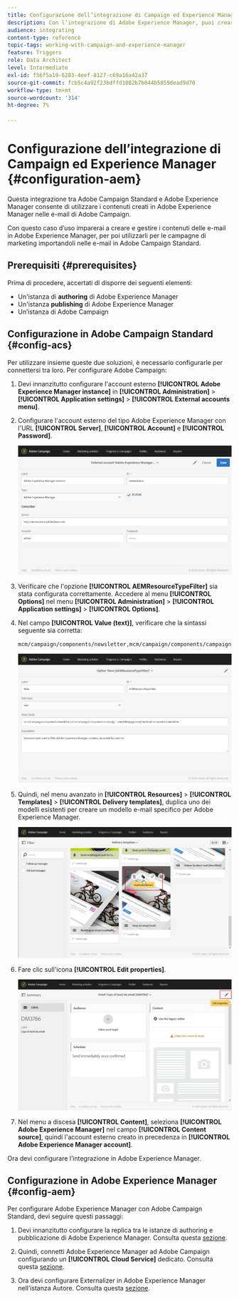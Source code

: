 ```yaml
---
title: Configurazione dell’integrazione di Campaign ed Experience Manager
description: Con l’integrazione di Adobe Experience Manager, puoi creare contenuti direttamente nell’AEM e utilizzarli successivamente in Adobe Campaign.
audience: integrating
content-type: reference
topic-tags: working-with-campaign-and-experience-manager
feature: Triggers
role: Data Architect
level: Intermediate
exl-id: f56f5a19-6283-4eef-8127-c69a16a42a37
source-git-commit: fcb5c4a92f23bdffd1082b7b044b5859dead9d70
workflow-type: tm+mt
source-wordcount: '314'
ht-degree: 7%

---
```


# Configurazione dell’integrazione di Campaign ed Experience Manager {#configuration-aem}

Questa integrazione tra Adobe Campaign Standard e Adobe Experience Manager consente di utilizzare i contenuti creati in Adobe Experience Manager nelle e-mail di Adobe Campaign.

Con questo caso d’uso imparerai a creare e gestire i contenuti delle e-mail in Adobe Experience Manager, per poi utilizzarli per le campagne di marketing importandoli nelle e-mail in Adobe Campaign Standard.

## Prerequisiti {#prerequisites}

Prima di procedere, accertati di disporre dei seguenti elementi:

* Un&#39;istanza di **authoring** di Adobe Experience Manager
* Un&#39;istanza **publishing** di Adobe Experience Manager
* Un’istanza di Adobe Campaign

## Configurazione in Adobe Campaign Standard {#config-acs}

Per utilizzare insieme queste due soluzioni, è necessario configurarle per connettersi tra loro.
Per configurare Adobe Campaign:

1. Devi innanzitutto configurare l&#39;account esterno **[!UICONTROL Adobe Experience Manager instance]** in **[!UICONTROL Administration]** > **[!UICONTROL Application settings]** > **[!UICONTROL External accounts menu]**.

1. Configurare l&#39;account esterno del tipo Adobe Experience Manager con l&#39;URL **[!UICONTROL Server]**, **[!UICONTROL Account]** e **[!UICONTROL Password]**.

   ![](assets/aem_1.png)

1. Verificare che l&#39;opzione **[!UICONTROL AEMResourceTypeFilter]** sia stata configurata correttamente. Accedere al menu **[!UICONTROL Options]** nel menu **[!UICONTROL Administration]** > **[!UICONTROL Application settings]** > **[!UICONTROL Options]**.

1. Nel campo **[!UICONTROL Value (text)]**, verificare che la sintassi seguente sia corretta:

   ```
   mcm/campaign/components/newsletter,mcm/campaign/components/campaign_newsletterpage,mcm/neolane/components/newsletter
   ```

   ![](assets/aem_2.png)

1. Quindi, nel menu avanzato in **[!UICONTROL Resources]** > **[!UICONTROL Templates]** > **[!UICONTROL Delivery templates]**, duplica uno dei modelli esistenti per creare un modello e-mail specifico per Adobe Experience Manager.

   ![](assets/aem_3.png)

1. Fare clic sull&#39;icona **[!UICONTROL Edit properties]**.

   ![](assets/aem_4.png)

1. Nel menu a discesa **[!UICONTROL Content]**, seleziona **[!UICONTROL Adobe Experience Manager]** nel campo **[!UICONTROL Content source]**, quindi l&#39;account esterno creato in precedenza in **[!UICONTROL Adobe Experience Manager account]**.

Ora devi configurare l’integrazione in Adobe Experience Manager.

## Configurazione in Adobe Experience Manager {#config-aem}

Per configurare Adobe Experience Manager con Adobe Campaign Standard, devi seguire questi passaggi:

1. Devi innanzitutto configurare la replica tra le istanze di authoring e pubblicazione di Adobe Experience Manager. Consulta questa [sezione](https://experienceleague.adobe.com/docs/experience-manager-65/administering/integration/campaignstandard.html#configuring-adobe-experience-manager).

1. Quindi, connetti Adobe Experience Manager ad Adobe Campaign configurando un **[!UICONTROL Cloud Service]** dedicato. Consulta questa [sezione](https://experienceleague.adobe.com/docs/experience-manager-65/administering/integration/campaignstandard.html#connecting-aem-to-adobe-campaign).

1. Ora devi configurare Externalizer in Adobe Experience Manager nell’istanza Autore. Consulta questa [sezione](https://experienceleague.adobe.com/docs/experience-manager-65/administering/integration/campaignstandard.html#configuring-the-externalizer).
